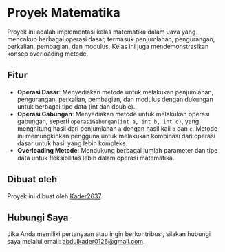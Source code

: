 # Proyek Matematika

Proyek ini adalah implementasi kelas matematika dalam Java yang mencakup berbagai operasi dasar, termasuk penjumlahan, pengurangan, perkalian, pembagian, dan modulus. Kelas ini juga mendemonstrasikan konsep overloading metode.

## Fitur

- **Operasi Dasar**: Menyediakan metode untuk melakukan penjumlahan, pengurangan, perkalian, pembagian, dan modulus dengan dukungan untuk berbagai tipe data (int dan double).
- **Operasi Gabungan**: Menyediakan metode untuk melakukan operasi gabungan, seperti `operasiGabungan(int a, int b, int c)`, yang menghitung hasil dari penjumlahan `a` dengan hasil kali `b` dan `c`. Metode ini memungkinkan pengguna untuk melakukan kombinasi dari operasi dasar untuk hasil yang lebih kompleks.
- **Overloading Metode**: Mendukung berbagai jumlah parameter dan tipe data untuk fleksibilitas lebih dalam operasi matematika.

## Dibuat oleh

Proyek ini dibuat oleh [Kader2637](https://github.com/kader2637).

## Hubungi Saya

Jika Anda memiliki pertanyaan atau ingin berkontribusi, silakan hubungi saya melalui email: [abdulkader0126@gmail.com](mailto:abdulkader0126@gmail.com).
